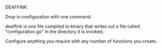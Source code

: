 DEAFFINK

Drop in configuration with one command.

deaffink is one file compiled to binary that writes out a file called "configuration.go" in the directory it is invoked.

Configure anything you require with any number of functions you create.
